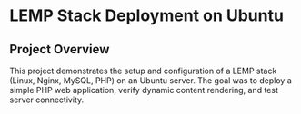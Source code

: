 #   LEMP Stack Deployment on Ubuntu
##  Project Overview
This project demonstrates the setup and configuration of a LEMP stack (Linux, Nginx, MySQL, PHP) on an Ubuntu server.
The goal was to deploy a simple PHP web application, verify dynamic content rendering, and test server connectivity.
